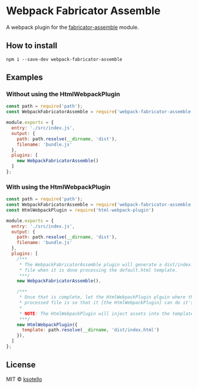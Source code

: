 [logo]: https://camo.githubusercontent.com/6145057cba38349646e2ed632605318edc181c6d/687474703a2f2f6662726374722e6769746875622e696f2f6173736574732f746f6f6c6b69742f696d616765732f6c6f676f2e737667 "Fabricator Logo"

# Webpack Fabricator Assemble

A webpack plugin for the [fabricator-assemble](https://github.com/fbrctr/fabricator-assemble "fabricator-assemble github page") module.

## How to install

`npm i --save-dev webpack-fabricator-assemble`

## Examples

### Without using the HtmlWebpackPlugin

```javascript
const path = require('path');
const WebpackFabricatorAssemble = require('webpack-fabricator-assemble');

module.exports = {
  entry: './src/index.js',
  output: {
    path: path.resolve(__dirname, 'dist'),
    filename: 'bundle.js'
  },
  plugins: [
    new WebpackFabricatorAssemble()
  ]
};
```

### With using the HtmlWebpackPlugin

```javascript
const path = require('path');
const WebpackFabricatorAssemble = require('webpack-fabricator-assemble');
const HtmlWebpackPlugin = require('html-webpack-plugin')

module.exports = {
  entry: './src/index.js',
  output: {
    path: path.resolve(__dirname, 'dist'),
    filename: 'bundle.js'
  },
  plugins: [
    /***
     * The WebpackFabricatorAssemble plugin will generate a dist/index.html
     * file when it is done processing the default.html template.
     ***/
    new WebpackFabricatorAssemble(),

    /***
     * Once that is complete, let the HtmlWebpackPlugin plguin where the
     * processed file is so that it [the HtmlWebpackPlugin] can do it's thing.
     * 
     * NOTE: The HtmlWebpackPlugin will inject assets into the template.
     ***/
    new HtmlWebpackPlugin({
      template: path.resolve(__dirname, 'dist/index.html')
    }),
  ]
};
```

## License

MIT © [ksotello](https://github.com/ksotello)
